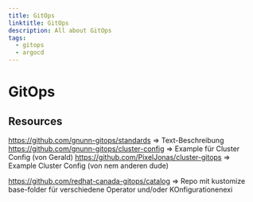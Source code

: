 ```yaml
---
title: GitOps
linktitle: GitOps
description: All about GitOps
tags:
  - gitops
  - argocd
---
```


# GitOps


## Resources



https://github.com/gnunn-gitops/standards => Text-Beschreibung
https://github.com/gnunn-gitops/cluster-config => Example für Cluster Config (von Gerald)
https://github.com/PixelJonas/cluster-gitops => Example Cluster Config (von nem anderen dude)

https://github.com/redhat-canada-gitops/catalog => Repo mit kustomize base-folder für verschiedene Operator und/oder KOnfigurationenexi